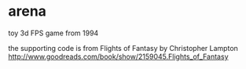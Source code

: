 # arena
toy 3d FPS game from 1994

the supporting code is from Flights of Fantasy by Christopher Lampton
http://www.goodreads.com/book/show/2159045.Flights_of_Fantasy

